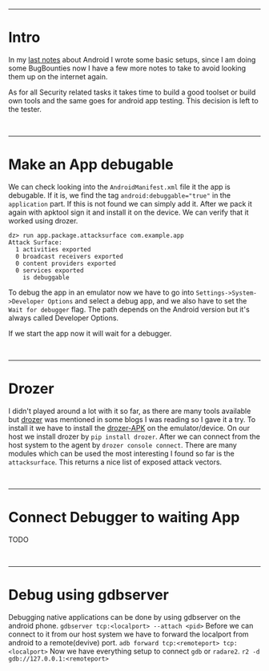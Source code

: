 
___
# Intro

In my [last notes](https://gast04.github.io/2019/05/10/Android-Reversing-Setup.html) about Android 
I wrote some basic setups, since I am doing some
BugBounties now I have a few more notes to take to avoid looking them up on the
internet again.

As for all Security related tasks it takes time to build a good toolset or build
own tools and the same goes for android app testing. This decision is left to the tester.

<br/>

___
# Make an App debugable

We can check looking into the `AndroidManifest.xml` file it the app is debugable.
If it is, we find the tag `android:debuggable="true"` in the `application` part.
If this is not found we can simply add it. After we pack it again with apktool 
sign it and install it on the device. We can verify that it worked using drozer.

```
dz> run app.package.attacksurface com.example.app
Attack Surface:
  1 activities exported
  0 broadcast receivers exported
  0 content providers exported
  0 services exported
    is debuggable
```

To debug the app in an emulator now we have to go into `Settings->System->Developer Options` and 
select a debug app, and we also have to set the `Wait for debugger` flag. The path depends on the 
Android version but it's always called Developer Options.

If we start the app now it will wait for a debugger.

<br/>

___
# Drozer

I didn't played around a lot with it so far, as there are many tools available but 
[drozer](https://github.com/FSecureLABS/drozer) was mentioned in some blogs I was reading so I 
gave it a try. To install it we have to install the 
[drozer-APK](https://github.com/mwrlabs/drozer/releases/download/2.3.4/drozer-agent-2.3.4.apk) on
the emulator/device. On our host we install drozer by `pip install drozer`. After we can connect from 
the host system to the agent by `drozer console connect`. There are many modules which can be used 
the most interesting I found so far is the `attacksurface`. This returns a nice list of exposed attack vectors.


<br/>

___
# Connect Debugger to waiting App

TODO


<br/>


___
# Debug using gdbserver

Debugging native applications can be done by using gdbserver on the android phone.
```gdbserver tcp:<localport> --attach <pid>```
Before we can connect to it from our host system we have to forward the localport from 
android to a remote(devive) port.
```adb forward tcp:<remoteport> tcp:<localport>```
Now we have everything setup to connect `gdb` or `radare2`. 
```r2 -d gdb://127.0.0.1:<remoteport>```


